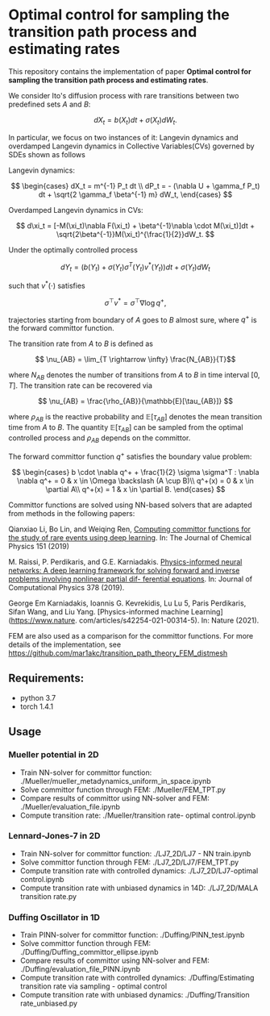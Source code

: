 # Optimal control for sampling the transition path process and estimating rates

This repository contains the implementation of paper **Optimal control for sampling the transition path process and estimating rates**. 

We consider Ito's diffusion process with rare transitions between two predefined sets $A$ and $B$:

$$ dX_t = b(X_t) dt + \sigma(X_t) dW_t. $$

In particular, we focus on two instances of it: Langevin dynamics and overdamped Langevin dynamics in Collective Variables(CVs) governed by 
SDEs shown as follows

Langevin dynamics: 

$$ \begin{cases}
        dX_t = m^{-1} P_t dt \\
        dP_t = - (\nabla U + \gamma_f P_t) dt + \sqrt{2 \gamma_f \beta^{-1} m} dW_t,
    \end{cases} $$
    
Overdamped Langevin dynamics in CVs: 

$$ d\xi_t = [-M(\xi_t)\nabla F(\xi_t) + \beta^{-1}\nabla \cdot M(\xi_t)]dt + \sqrt{2\beta^{-1}}M(\xi_t)^{\frac{1}{2}}dW_t. $$

Under the optimally controlled process

$$ dY_t = (b(Y_t) + \sigma(Y_t) \sigma^T(Y_t) v^*(Y_t)) dt + \sigma(Y_t) dW_t $$

such that $v^*(\cdot)$ satisfies

$$ \sigma^\top v^* = \sigma^\top \nabla \log q^+,$$

trajectories starting from boundary of $A$ goes to $B$ almost sure, where $q^+$ is the forward committor function. 

The transition rate from $A$ to $B$ is defined as

$$ \nu_{AB} = \lim_{T \rightarrow \infty} \frac{N_{AB}}{T}$$

where $N_{AB}$ denotes the number of transitions from $A$ to $B$ in time interval $[0,T]$. The transition rate can be recovered via

$$ \nu_{AB} = \frac{\rho_{AB}}{\mathbb{E}[\tau_{AB}]} $$

where $\rho_{AB}$ is the reactive probability and $\mathbb{E}[\tau_{AB}]$ denotes the mean transition time from $A$ to $B$. The quantity $\mathbb{E}[\tau_{AB}]$ can be sampled from the optimal controlled process and $\rho_{AB}$ depends on the committor.

The forward committor function $q^+$ satisfies the boundary value problem:

$$ \begin{cases}
b \cdot \nabla q^+ + \frac{1}{2} \sigma \sigma^T : \nabla \nabla q^+  = 0 & x \in \Omega \backslash (A \cup B)\\
q^+(x) = 0 & x \in \partial A\\
q^+(x) = 1 & x \in \partial B.
\end{cases} $$

Committor functions are solved using NN-based solvers that are adapted from methods in the following papers:

Qianxiao Li, Bo Lin, and Weiqing Ren, [Computing committor functions for the study of rare events using deep learning](https://aip.scitation.org/doi/10.1063/1.5110439). In: The Journal of Chemical Physics 151 (2019)

M. Raissi, P. Perdikaris, and G.E. Karniadakis. [Physics-informed neural networks: A deep
learning framework for solving forward and inverse problems involving nonlinear partial dif-
ferential equations](https://doi.org/https://doi.org/10.1016/j.jcp.2018.10.045). In: Journal of Computational Physics 378 (2019).

George Em Karniadakis, Ioannis G. Kevrekidis, Lu Lu 5, Paris Perdikaris, Sifan Wang, and Liu
Yang. [Physics-informed machine Learning](https://www.nature.
com/articles/s42254-021-00314-5). In: Nature (2021).

FEM are also used as a comparison for the committor functions. For more details of the implementation, see https://github.com/mar1akc/transition_path_theory_FEM_distmesh

## Requirements:
- python 3.7
- torch 1.4.1

## Usage

### Mueller potential in 2D
- Train NN-solver for committor function: ./Mueller/mueller_metadynamics_uniform_in_space.ipynb
- Solve committor function through FEM: ./Mueller/FEM_TPT.py
- Compare results of committor using NN-solver and FEM: ./Mueller/evaluation_file.ipynb
- Compute transition rate: ./Mueller/transition rate- optimal control.ipynb

### Lennard-Jones-7 in 2D
- Train NN-solver for committor function: ./LJ7_2D/LJ7 - NN train.ipynb
- Solve committor function through FEM: ./LJ7_2D/LJ7/FEM_TPT.py
- Compute transition rate with controlled dynamics: ./LJ7_2D/LJ7-optimal control.ipynb
- Compute transition rate with unbiased dynamics in 14D: ./LJ7_2D/MALA transition rate.py

### Duffing Oscillator in 1D
- Train PINN-solver for committor function: ./Duffing/PINN_test.ipynb
- Solve committor function through FEM: ./Duffing/Duffing_committor_ellipse.ipynb
- Compare results of committor using NN-solver and FEM: ./Duffing/evaluation_file_PINN.ipynb
- Compute transition rate with controlled dynamics: ./Duffing/Estimating transition rate via sampling - optimal control
- Compute transition rate with unbiased dynamics: ./Duffing/Transition rate_unbiased.py

